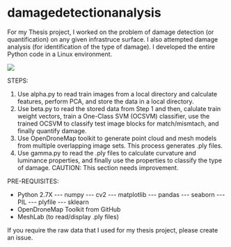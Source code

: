 # damagedetectionanalysis

For my Thesis project, I worked on the problem of damage detection (or quantification) on any given infrastruce surface. I also attempted damage analysis (for identification of the type of damage). I developed the entire Python code in a Linux environment.

![](https://raw.githubusercontent.com/troymyname/damagedetectionanalysis/edit/master/images/sample.jpg)

STEPS:
1. Use alpha.py to read train images from a local directory and calculate features, perform PCA, and store the data in a local directory.
2. Use beta.py to read the stored data from Step 1 and then, calulate train weight vectors, train a One-Class SVM (OCSVM) classifier, use the trained OCSVM to classify test image blocks for match/mismtach, and finally quantify damage.
3. Use OpenDroneMap toolkit to generate point cloud and mesh models from multiple overlapping image sets. This process generates .ply files.
4. Use gamma.py to read the .ply files to calculate curvature and luminance properties, and finally use the properties to classify the type of damage. CAUTION: This section needs improvement.


PRE-REQUISITES:
- Python 2.7X
--- numpy
--- cv2
--- matplotlib
--- pandas
--- seaborn
--- PIL
--- plyfile
--- sklearn
- OpenDroneMap Toolkit from GitHub
- MeshLab (to read/display .ply files)

If you require the raw data that I used for my thesis project, please create an issue.
